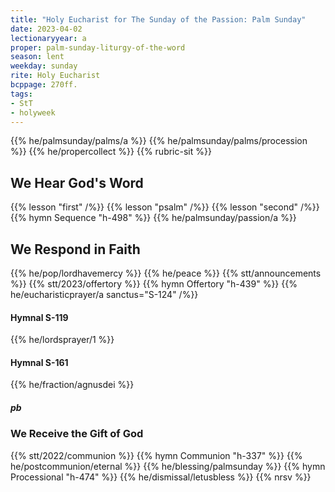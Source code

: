 ```yaml
---
title: "Holy Eucharist for The Sunday of the Passion: Palm Sunday"
date: 2023-04-02
lectionaryyear: a
proper: palm-sunday-liturgy-of-the-word
season: lent
weekday: sunday
rite: Holy Eucharist
bcppage: 270ff.
tags:
- StT
- holyweek
---
```

{{% he/palmsunday/palms/a %}}
{{% he/palmsunday/palms/procession %}}
{{% he/propercollect %}}
{{% rubric-sit %}}
## We Hear God's Word
{{% lesson "first" /%}}
{{% lesson "psalm" /%}}
{{% lesson "second" /%}}
{{% hymn Sequence "h-498" %}}
{{% he/palmsunday/passion/a %}}
## We Respond in Faith
{{% he/pop/lordhavemercy %}}
{{% he/peace %}}
{{% stt/announcements %}}
{{% stt/2023/offertory %}}
{{% hymn Offertory "h-439" %}}
{{% he/eucharisticprayer/a sanctus="S-124" /%}}
#### Hymnal S-119
{{% he/lordsprayer/1 %}}
#### Hymnal S-161
{{% he/fraction/agnusdei %}}
##### pb
### We Receive the Gift of God
{{% stt/2022/communion %}}
{{% hymn Communion "h-337" %}}
{{% he/postcommunion/eternal %}}
{{% he/blessing/palmsunday %}}
{{% hymn Processional "h-474" %}}
{{% he/dismissal/letusbless %}}
{{% nrsv %}}

